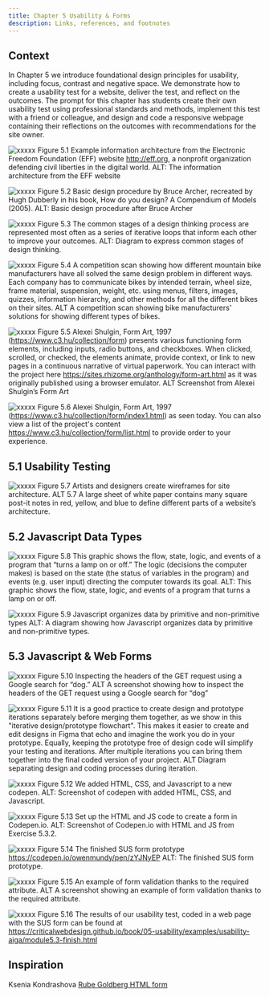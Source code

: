 ```yaml
---
title: Chapter 5 Usability & Forms
description: Links, references, and footnotes
---
```




## Context 

In Chapter 5 we introduce foundational design principles for usability, including focus, contrast and negative space. We demonstrate how to create a usability test for a website, deliver the test, and reflect on the outcomes. The prompt for this chapter has students create their own usability test using professional standards and methods, implement this test with a friend or colleague, and design and code a responsive webpage containing their reflections on the outcomes with recommendations for the site owner.






![xxxxx](../../../assets/images/05/05-01-information-architecture.png)
Figure 5.1 Example information architecture from the Electronic Freedom Foundation (EFF) website http://eff.org, a nonprofit organization defending civil liberties in the digital world.
ALT: The information architecture from the EFF website


![xxxxx](../../../assets/images/05/05-02-basic-design-procedure.png)
Figure 5.2 Basic design procedure by Bruce Archer, recreated by Hugh Dubberly in his book, How do you design? A Compendium of Models (2005).
ALT: Basic design procedure after Bruce Archer


![xxxxx](../../../assets/images/05/05-03-design-thinking.png)
Figure 5.3 The common stages of a design thinking process are represented most often as a series of iterative loops that inform each other to improve your outcomes.
ALT: Diagram to express common stages of design thinking.


![xxxxx](../../../assets/images/05/05-04-mtb-competition-scan.png)
Figure 5.4 A competition scan showing how different mountain bike manufacturers have all solved the same design problem in different ways. Each company has to communicate bikes by intended terrain, wheel size, frame material, suspension, weight, etc. using menus, filters, images, quizzes, information hierarchy, and other methods for all the different bikes on their sites.
ALT A competition scan showing bike manufacturers' solutions for showing different types of bikes.


![xxxxx](../../../assets/images/05/05-05-shulgin-form-art-1997.jpg)
Figure 5.5 Alexei Shulgin, Form Art, 1997 (https://www.c3.hu/collection/form) presents various functioning form elements, including inputs, radio buttons, and checkboxes. When clicked, scrolled, or checked, the elements animate, provide context, or link to new pages in a continuous narrative of virtual paperwork. You can interact with the project here https://sites.rhizome.org/anthology/form-art.html as it was originally published using a browser emulator. 
ALT Screenshot from Alexei Shulgin’s Form Art  

![xxxxx](../../../assets/images/05/05-06-shulgin-form-art-2024.png)
Figure 5.6 Alexei Shulgin, Form Art, 1997 (https://www.c3.hu/collection/form/index1.html) as seen today. You can also view a list of the project's content https://www.c3.hu/collection/form/list.html to provide order to your experience.






## 5.1 Usability Testing


![xxxxx](../../../assets/images/05/05-07-wireframing.jpg)
Figure 5.7 Artists and designers create wireframes for site architecture.
ALT 5.7 A large sheet of white paper contains many square post-it notes in red, yellow, and blue to define different parts of a website’s architecture.





## 5.2 Javascript Data Types


![xxxxx](../../../assets/images/05/05-08-js-lamp-program-flow.png)
Figure 5.8 This graphic shows the flow, state, logic, and events of a program that “turns a lamp on or off.” The logic (decisions the computer makes) is based on the state (the status of variables in the program) and events (e.g. user input) directing the computer towards its goal.
ALT: This graphic shows the flow, state, logic, and events of a program that turns a lamp on or off.


![xxxxx](../../../assets/images/05/05-09-js-data-types.png)
Figure 5.9 Javascript organizes data by primitive and non-primitive types
ALT: A diagram showing how Javascript organizes data by primitive and non-primitive types.





## 5.3 Javascript & Web Forms 




![xxxxx](../../../assets/images/05/05-10-DevToolsGETrequest.png)
Figure 5.10 Inspecting the headers of the GET request using a Google search for “dog.”
ALT A screenshot showing how to inspect the headers of the GET request using a Google search for “dog”


![xxxxx](../../../assets/images/05/05-11-design-prototype-separation.png)
Figure 5.11 It is a good practice to create design and prototype iterations separately before merging them together, as we show in this "iterative design/prototype flowchart". This makes it easier to create and edit designs in Figma that echo and imagine the work you do in your prototype. Equally, keeping the prototype free of design code will simplify your testing and iterations. After multiple iterations you can bring them together into the final coded version of your project. 
ALT Diagram separating design and coding processes during iteration.


![xxxxx](../../../assets/images/05/05-12-codepen-hello.png)
Figure 5.12 We added HTML, CSS, and Javascript to a new codepen.
ALT: Screenshot of codepen with added HTML, CSS, and Javascript.


![xxxxx](../../../assets/images/05/05-13-codepen-form-1.png)
Figure 5.13 Set up the HTML and JS code to create a form in Codepen.io.
ALT: Screenshot of Codepen.io with HTML and JS from Exercise 5.3.2.


![xxxxx](../../../assets/images/05/05-14-codepen-form-prototype.png)
Figure 5.14 The finished SUS form prototype https://codepen.io/owenmundy/pen/zYJNyEP
ALT: The finished SUS form prototype.


![xxxxx](../../../assets/images/05/05-15-Form%20validation.png)
Figure 5.15 An example of form validation thanks to the required attribute.
ALT A screenshot showing an example of form validation thanks to the required attribute.


![xxxxx](../../../assets/images/05/05-16-Usability-results.png)
Figure 5.16 The results of our usability test, coded in a web page with the SUS form can be found at https://criticalwebdesign.github.io/book/05-usability/examples/usability-aiga/module5.3-finish.html












## Inspiration

Ksenia Kondrashova [Rube Goldberg HTML form](https://codepen.io/ksenia-k/pen/xxoqXbJ)


